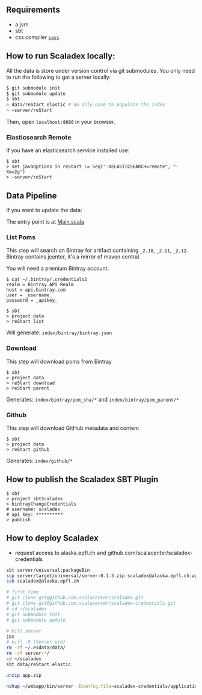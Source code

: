 ## Requirements

* a jvm
* sbt
* css compiler [`sass`](http://sass-lang.com/install)

## How to run Scaladex locally:

All the data is store under version control via git submodules. You only need to run the following to get a server
locally:

```bash
$ git submodule init
$ git submodule update
$ sbt
> data/reStart elastic # do only once to populate the index
> ~server/reStart
```

Then, open `localhost:8080` in your browser.

### Elasticsearch Remote

If you have an elasticsearch service installed use:

```
$ sbt
> set javaOptions in reStart := Seq("-DELASTICSEARCH=remote", "-Xmx2g")
> ~server/reStart
```

## Data Pipeline

If you want to update the data:

The entry point is at [Main.scala](/data/src/main/scala/ch.epfl.scala.index.data/Main.scala)

### List Poms

This step will search on Bintray for artifact containing `_2.10`, `_2.11`, `_2.12`. Bintray contains jcenter,
it's a mirror of maven central.

You will need a premium Bintray account.

```
$ cat ~/.bintray/.credentials2
realm = Bintray API Realm
host = api.bintray.com
user = _username_
password = _apikey_
```

```
$ sbt
> project data
> reStart list
```

Will generate: `index/bintray/bintray.json`

### Download

This step will download poms from Bintray

```
$ sbt
> project data
> reStart download
> reStart parent
```

Generates: `index/bintray/pom_sha/*` and `index/bintray/pom_parent/*`

### Github

This step will download GitHub metadata and content

```
$ sbt
> project data
> reStart github
```

Generates: `index/github/*`

## How to publish the Scaladex SBT Plugin

``` 
$ sbt
> project sbtScaladex
> bintrayChangeCredentials
# username: scaladex
# api key: **********
> publish
```

## How to deploy Scaladex

* request access to alaska.epfl.ch and github.com/scalacenter/scaladex-credentials

```bash
sbt server/universal:packageBin
scp server/target/universal/server-0.1.3.zip scaladex@alaska.epfl.ch:app.zip
ssh scaladex@alaska.epfl.ch

# first time
# git clone git@github.com:scalacenter/scaladex.git
# git clone git@github.com:scalacenter/scaladex-credentials.git
# cd ~/scaladex
# git submodule init
# git submodule update

# Kill server
jps
# kill -9 (Server pid)
rm -rf ~/.esdata/data/
rm -rf server-*/
cd ~/scaladex
sbt data/reStart elastic

unzip app.zip

nohup ~/webapp/bin/server -Dconfig.file=scaladex-credentials/application.conf &
```